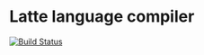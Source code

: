 # Latte language compiler

[![Build Status](https://www.travis-ci.org/mpsk2/latte.svg?branch=master)](https://www.travis-ci.org/mpsk2/latte)

